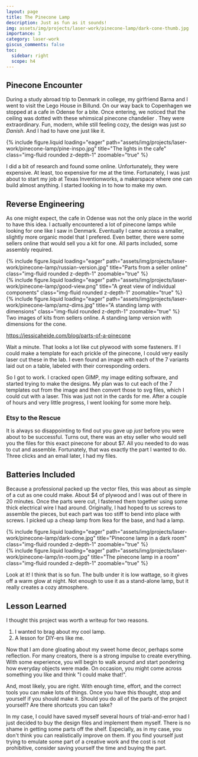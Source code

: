 ```yaml
---
layout: page
title: The Pinecone Lamp
description: Just as fun as it sounds!
img: assets/img/projects/laser-work/pinecone-lamp/dark-cone-thumb.jpg
importance: 3
category: laser-work
giscus_comments: false
toc:
  sidebar: right
  scope: h4
---
```


## Pinecone Encounter

During a study abroad trip to Denmark in college, my girlfriend Barna and I went to visit the Lego House in Billund. On our way back to Copenhagen we stopped at a cafe in Odense for a bite. Once entering, we noticed that the ceiling was dotted with these whimsical pinecone chandelier . They were extraordinary. Fun, modern, while still feeling cozy, the design was just _so Danish_. And I had to have one just like it.

<div class="row">
    <div class="col-sm-6 mt-3 mt-md-0">
        {% include figure.liquid loading="eager" path="assets/img/projects/laser-work/pinecone-lamp/pine-inspo.jpg" title="The lights in the cafe" class="img-fluid rounded z-depth-1" zoomable="true" %}
    </div>
</div>

I did a bit of research and found some online. Unfortunately, they were expensive. At least, too expensive for me at the time. Fortunately, I was just about to start my job at Texas Inventionworks, a makerspace where one can build almost anything. I started looking in to how to make my own.

## Reverse Engineering

As one might expect, the cafe in Odense was not the only place in the world to have this idea. I actually encountered a lot of pinecone lamps while looking for one like I saw in Denmark. Eventually I came across a smaller, slightly more organic model that I prefered. Even better, there were some sellers online that would sell you a kit for one. All parts included, some assembly required.

<div class="row">
    <div class="col-sm mt-3 mt-md-0">
        {% include figure.liquid loading="eager" path="assets/img/projects/laser-work/pinecone-lamp/russian-version.jpg" title="Parts from a seller online" class="img-fluid rounded z-depth-1" zoomable="true" %}
    </div>
    <div class="col-sm mt-3 mt-md-0">
        {% include figure.liquid loading="eager" path="assets/img/projects/laser-work/pinecone-lamp/good-view.png" title="A great view of individual components" class="img-fluid rounded z-depth-1" zoomable="true" %}
    </div>
    <div class="col-sm mt-3 mt-md-0">
        {% include figure.liquid loading="eager" path="assets/img/projects/laser-work/pinecone-lamp/amz-dims.jpg" title="A standing lamp with dimensions" class="img-fluid rounded z-depth-1" zoomable="true" %}
    </div>
</div>
<div class="caption">
    Two images of kits from sellers online. A standing lamp version with dimensions for the cone.
</div>

https://jessicaheide.com/blog/parts-of-a-pinecone

Wait a minute. That looks a lot like cut plywood with some fasteners. If I could make a template for each <d-footnote>prickle</d-footnote> of the pinecone, I could very easily laser cut these in the lab. I even found an image with each of the 7 variants laid out on a table, labeled with their corresponding orders.

So I got to work. I cracked open GIMP, my image editing software, and started trying to make the designs. My plan was to cut each of the 7 templates out from the image and then convert those to svg files, which I could cut with a laser. This was just not in the cards for me. After a couple of hours and very little progress, I went looking for some more help.

### Etsy to the Rescue

It is always so disappointing to find out you gave up _just_ before you were about to be successful. Turns out, there was an etsy seller who would sell you the files for this exact pinecone for about $7. All you needed to do was to cut and assemble. Fortunately, that was exactly the part I wanted to do. Three clicks and an email later, I had my files.

## Batteries Included

Because a professional packed up the vector files, this was about as simple of a cut as one could make. About $4 of plywood and I was out of there in 20 minutes. Once the parts were cut, I fastened them together using some thick electrical wire I had around. Originally, I had hoped to us screws to assemble the pieces, but each part was too stiff to bend into place with screws. I picked up a cheap lamp from Ikea for the base, and had a lamp.

<div class="row">
    <div class="col-sm mt-3 mt-md-0">
        {% include figure.liquid loading="eager" path="assets/img/projects/laser-work/pinecone-lamp/dark-cone.jpg" title="Pinecone lamp in a dark room" class="img-fluid rounded z-depth-1" zoomable="true" %}
    </div>
    <div class="col-sm mt-3 mt-md-0">
        {% include figure.liquid loading="eager" path="assets/img/projects/laser-work/pinecone-lamp/in-room.jpg" title="The pinecone lamp in a room" class="img-fluid rounded z-depth-1" zoomable="true" %}
    </div>
</div>

Look at it! I think that is so fun. The bulb under it is low wattage, so it gives off a warm glow at night. Not enough to use it as a stand-alone lamp, but it really creates a cozy atmosphere.

## Lesson Learned

I thought this project was worth a writeup for two reasons.

1. I wanted to brag about my cool lamp.
2. A lesson for DIY-ers like me.

Now that I am done gloating about my sweet home decor, perhaps some reflection. For many creators, there is a strong impulse to create everything. With some experience, you will begin to walk around and start pondering how everyday objects were made. On occasion, you might come across something you like and think "I could make that!".

And, most likely, you are right. With enough time, effort, and the correct tools you can make lots of things. Once you have this thought, stop and yourself if you should make it. Should you do all of the parts of the project yourself? Are there shortcuts you can take?

In my case, I could have saved myself several hours of trial-and-error had I just decided to buy the design files and implement them myself. There is no shame in getting some parts off the shelf. Especially, as in my case, you don't think you can realistically improve on them. If you find yourself just trying to emulate some part of a creative work and the cost is not prohibitive, consider saving yourself the time and buying the part.
